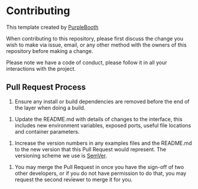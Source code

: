 # Contributing

This template created by [PurpleBooth](https://gist.github.com/PurpleBooth)

When contributing to this repository,
please first discuss the change you wish to make via issue,
email, or any other method with the owners
of this repository before making a change.

Please note we have a code of conduct,
please follow it in all your interactions with the project.

## Pull Request Process

1. Ensure any install or build dependencies are removed before the end
    of the layer when doing a build.
<!--  -->
1. Update the README.md with details of changes to the interface,
    this includes new environment variables, exposed ports,
    useful file locations and container parameters.
<!--  -->
1. Increase the version numbers in any examples files
    and the README.md to the new version that this Pull Request would represent.
    The versioning scheme we use is [SemVer](http://semver.org/).
<!--  -->
1. You may merge the Pull Request in once you have the sign-off
    of two other developers, or if you do not have permission to do that,
    you may request the second reviewer to merge it for you.
